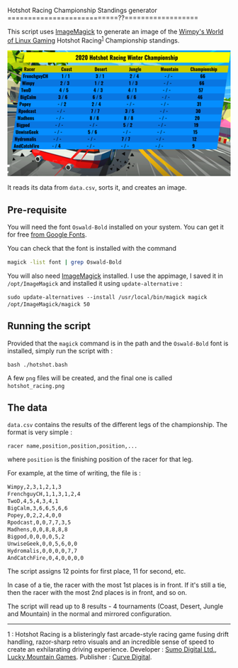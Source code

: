 Hotshot Racing Championship Standings generator
===========================??==================

This script uses [ImageMagick](https://imagemagick.org) to generate an image of the [Wimpy's World of Linux Gaming](https://www.youtube.com/channel/UC6D0aBP5pnWTGhQAvEmhUNw) Hotshot Racing<sup>[1](#1)</sup> Championship standings.

![](hotshot_racing.png)

It reads its data from `data.csv`, sorts it, and creates an image.

Pre-requisite
-------------
You will need the font `Oswald-Bold` installed on your system. You can get it for free [from Google Fonts](https://fonts.google.com/specimen/Oswald).

You can check that the font is installed with the command 
```bash
magick -list font | grep Oswald-Bold
```

You will also need [ImageMagick](https://imagemagick.org/script/download.php#unix) installed. I use the appimage, I saved it in `/opt/ImageMagick` and installed it using `update-alternative` : 
```
sudo update-alternatives --install /usr/local/bin/magick magick /opt/ImageMagick/magick 50
```

Running the script
------------------

Provided that the `magick` command is in the path and the `Oswald-Bold` font is installed, simply run the script with :
```
bash ./hotshot.bash
```
A few `png` files will be created, and the final one is called `hotshot_racing.png`

The data
--------
`data.csv` contains the results of the different legs of the championship. The format is very simple :

```csv
racer name,position,position,position,...
```

where `position` is the finishing position of the racer for that leg.

For example, at the time of writing, the file is :

```csv
Wimpy,2,3,1,2,1,3
FrenchguyCH,1,1,3,1,2,4
TwoD,4,5,4,3,4,1
BigCalm,3,6,6,5,6,6
Popey,0,2,2,4,0,0
Rpodcast,0,0,7,7,3,5
Madhens,0,0,8,8,8,8
Bigpod,0,0,0,0,5,2
UnwiseGeek,0,0,5,6,0,0
Hydromalis,0,0,0,0,7,7
AndCatchFire,0,4,0,0,0,0
```

The script assigns 12 points for first place, 11 for second, etc.

In case of a tie, the racer with the most 1st places is in front. If it's still a tie, then the racer with the most 2nd places is in front, and so on.

The script will read up to 8 results - 4 tournaments (Coast, Desert, Jungle and Mountain) in the normal and mirrored configuration.

----

<a name="1">1</a> : Hotshot Racing is a blisteringly fast arcade-style racing game fusing drift handling, razor-sharp retro visuals and an incredible sense of speed to create an exhilarating driving experience. Developer : [Sumo Digital Ltd.](https://www.sumo-digital.com/), [Lucky Mountain Games](http://luckymountaingames.co.uk/). Publisher : [Curve Digital](https://www.curve-digital.com/).
